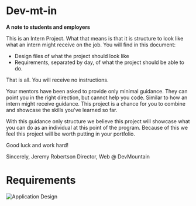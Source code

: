 # Dev-mt-in

__A note to students and employers__

This is an Intern Project.  What that means is that it is structure to look like what an intern might receive on the job.  You will find in this document:
* Design files of what the project should look like
* Requirements, separated by day, of what the project should be able to do.

That is all.  You will receive no instructions.

Your mentors have been asked to provide only minimal guidance. They can point you in the right direction, but cannot help you code.  Similar to how an intern might receive guidance.  This project is a chance for you to combine and showcase the skills you've learned so far.  

With this guidance only structure we believe this project will showcase what you can do as an individual at this point of the program. 
Because of this we feel this project will be worth putting in your portfolio.

Good luck and work hard!

Sincerely,
Jeremy Robertson
Director, Web @ DevMountain

# Requirements

![Application Design](https://github.com/DevMountain/dev-mt-in/blob/master/images/DevMtn-Social-app.jpg?raw=true, "Application Design")

